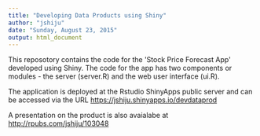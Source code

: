 ```yaml
---
title: "Developing Data Products using Shiny"
author: "jshiju"
date: "Sunday, August 23, 2015"
output: html_document
---
```


This reposotory contains the code for the 'Stock Price Forecast App' developed using Shiny. The code for the app has two components or modules - the server (server.R) and the web user interface (ui.R).

The application is deployed at the Rstudio ShinyApps public server and can be accessed via the URL <https://jshiju.shinyapps.io/devdataprod>

A presentation on the product is also avaialabe at <http://rpubs.com/jshiju/103048>